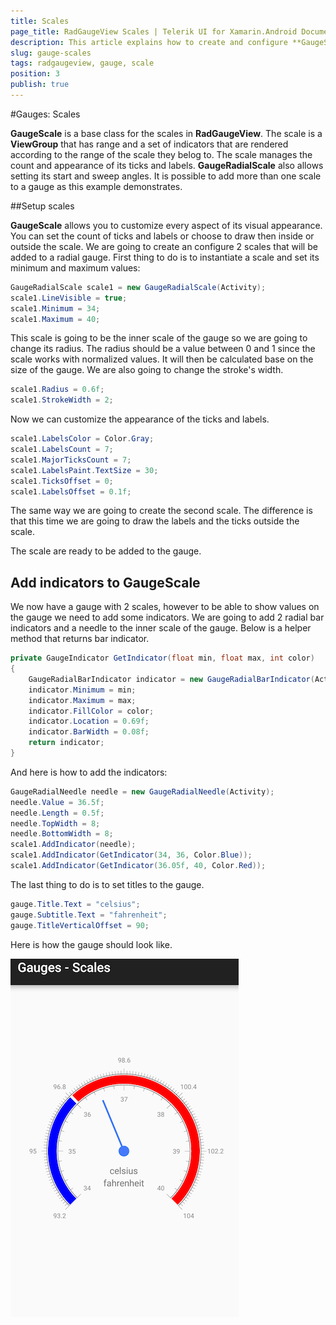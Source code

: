 ```yaml
---
title: Scales
page_title: RadGaugeView Scales | Telerik UI for Xamarin.Android Documentation
description: This article explains how to create and configure **GaugeScale** instances.
slug: gauge-scales
tags: radgaugeview, gauge, scale
position: 3
publish: true
---
```


#Gauges: Scales

**GaugeScale** is a base class for the scales in **RadGaugeView**. The scale is a **ViewGroup** that has range and a set of indicators that are rendered according to the range of the scale they belog to. The scale manages the count and appearance of its ticks and labels. **GaugeRadialScale** also allows setting its start and sweep angles. It is possible to add more than one scale to a gauge as this example demonstrates.

##Setup scales

**GaugeScale** allows you to customize every aspect of its visual appearance. You can set the count of ticks and labels or choose to draw then inside or outside the scale. We are going to create an configure 2 scales that will be added to a radial gauge. First thing to do is to instantiate a scale and set its minimum and maximum values:


```C#
GaugeRadialScale scale1 = new GaugeRadialScale(Activity);
scale1.LineVisible = true;
scale1.Minimum = 34;
scale1.Maximum = 40;
```

This scale is going to be the inner scale of the gauge so we are going to change its radius. The radius should be a value between 0 and 1 since the scale works with normalized values. It will then be calculated base on the size of the gauge. We are also going to change the stroke's width.


```C#
scale1.Radius = 0.6f;
scale1.StrokeWidth = 2;
```

Now we can customize the appearance of the ticks and labels.


```C#
scale1.LabelsColor = Color.Gray;
scale1.LabelsCount = 7;
scale1.MajorTicksCount = 7;
scale1.LabelsPaint.TextSize = 30;
scale1.TicksOffset = 0;
scale1.LabelsOffset = 0.1f;
```

The same way we are going to create the second scale. The difference is that this time we are going to draw the labels and the ticks outside the scale.

<snippet id='radial-scale-config2' />

The scale are ready to be added to the gauge.

<snippet id='add-scales-to-gauge' />

## Add indicators to GaugeScale

We now have a gauge with 2 scales, however to be able to show values on the gauge we need to add some indicators. We are going to add 2 radial bar indicators and a needle to the inner scale of the gauge. Below is a helper method that returns bar indicator.


```C#
private GaugeIndicator GetIndicator(float min, float max, int color)
{
    GaugeRadialBarIndicator indicator = new GaugeRadialBarIndicator(Activity);
    indicator.Minimum = min;
    indicator.Maximum = max;
    indicator.FillColor = color;
    indicator.Location = 0.69f;
    indicator.BarWidth = 0.08f;
    return indicator;
}
```

And here is how to add the indicators:


```C#
GaugeRadialNeedle needle = new GaugeRadialNeedle(Activity);
needle.Value = 36.5f;
needle.Length = 0.5f;
needle.TopWidth = 8;
needle.BottomWidth = 8;
scale1.AddIndicator(needle);
scale1.AddIndicator(GetIndicator(34, 36, Color.Blue));
scale1.AddIndicator(GetIndicator(36.05f, 40, Color.Red));
```

The last thing to do is to set titles to the gauge.


```C#
gauge.Title.Text = "celsius";
gauge.Subtitle.Text = "fahrenheit";
gauge.TitleVerticalOffset = 90;
```

Here is how the gauge should look like.

![TelerikUI-Gauges-Scales](images/gauges-scales.png "RadRadialGaugeView with two scales.")


